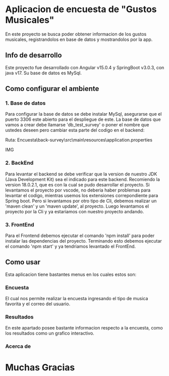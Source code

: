# Aplicacion de encuesta de "Gustos Musicales"

En este proyecto se busca poder obtener informacion de los gustos musicales, registrandolos en base de datos y mostrandolos por la app.

## Info de desarrollo

Este proyecto fue desarrollado con Angular v15.0.4 y SpringBoot v3.0.3, con java v17.
Su base de datos es MySql.

## Como configurar el ambiente

### 1. Base de datos 
  
  Para configurar la base de datos se debe instalar MySql, asegurarse que el puerto 3306 este abierto para el despliegue de este.
  La base de datos que vamos a crear debe llamarse 'db_test_survey' o poner el nombre que ustedes deseen pero cambiar esta parte del codigo en el backend:
  
  Ruta: Encuesta\back-survey\src\main\resources\application.properties

  IMG

### 2. BackEnd

  Para levantar el backend se debe verificar que la version de nuestro JDK (Java Development Kit) sea el indicado para este backend.
  Recomiendo la version 18.0.2.1, que es con la cual se pudo desarrollar el proyecto.
  Si levantamos el proyecto por vscode, no deberia haber problemas para levantar el codigo, mientras usemos los extensiones correpondiente para Spring boot.
  Pero si levantamos por otro tipo de Cli, debemos realizar un 'maven clean' y un 'maven update', al proyecto.
  Luego levantamos el proyecto por la Cli y ya estariamos con nuestro proyecto andando.

### 3. FrontEnd

  Para el Frontend debemos ejecutar el comando 'npm install' para poder instalar las dependencias del proyecto.
  Terminando esto debemos ejecutar el comando 'npm start' y ya tendriamos levantado el FrontEnd.

## Como usar

  Esta aplicacion tiene bastantes menus en los cuales estos son:

### Encuesta

  El cual nos permite realizar la encuesta ingresando el tipo de musica favorita y el correo del usuario.

### Resultados

  En este apartado posee bastante informacion respecto a la encuesta, como los resultados como un grafico interactivo.

### Acerca de

# Muchas Gracias
